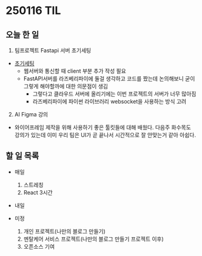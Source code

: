 # 250116 TIL
## 오늘 한 일
1. 팀프로젝트 Fastapi 서버 초기세팅
- [초기세팅](../FastAPI/IOT_WebSocket_초기세팅/)
    - 웹서버와 통신할 때 client 부분 추가 작성 필요
    - FastAPI서버를 라즈베리파이에 둘걸 생각하고 코드를 짰는데 논의해보니 굳이 그렇게 해야할까에 대한 의문점이 생김
        - 그렇다고 클라우드 서버에 올리기에는 이번 프로젝트의 서버가 너무 많아짐
        - 라즈베리파이에 파이썬 라이브러리 websocket을 사용하는 방식 고려


2. AI Figma 강의
- 와이어프레임 제작을 위해 사용하기 좋은 툴킷들에 대해 배웠다. 다음주 화수목도 강의가 있는데 이미 우리 팀은 UI가 곧 끝나서 시간적으로 잘 안맞는거 같아 아쉽다.

## 할 일 목록
  - 매일
    1. 스트레칭
    2. React 3시간

  - 내일


  - 미정
    1. 개인 프로젝트(나만의 블로그 만들기)
    2. 멘탈케어 서비스 프로젝트(나만의 블로그 만들기 프로젝트 이후)
    3. 오픈소스 기여